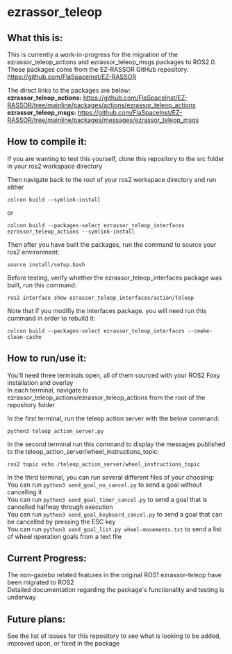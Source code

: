 # ezrassor_teleop

## What this is:  

This is currently a work-in-progress for the migration of the ezrassor_teleop_actions and ezrassor_teleop_msgs packages to ROS2.0.  
These packages come from the EZ-RASSOR GitHub repository: https://github.com/FlaSpaceInst/EZ-RASSOR  

The direct links to the packages are below:   
**ezrassor_teleop_actions:** https://github.com/FlaSpaceInst/EZ-RASSOR/tree/mainline/packages/actions/ezrassor_teleop_actions  
**ezrassor_teleop_msgs:** https://github.com/FlaSpaceInst/EZ-RASSOR/tree/mainline/packages/messages/ezrassor_teleop_msgs  

## How to compile it:

If you are wanting to test this yourself, clone this repository to the src folder in your ros2 workspace directory

Then navigate back to the root of your ros2 workspace directory and run either 

`colcon build --symlink-install`

or   

`colcon build --packages-select ezrassor_teleop_interfaces ezrassor_teleop_actions --symlink-install`  

Then after you have built the packages, run the command to source your ros2 environment:

`source install/setup.bash`

Before testing, verify whether the ezrassor_teleop_interfaces package was built, run this command:  

`ros2 interface show ezrassor_teleop_interfaces/action/Teleop`  

Note that if you modifiy the interfaces package. you will need run this command in order to rebuild it:  

`colcon build --packages-select ezrassor_teleop_interfaces --cmake-clean-cache`  

## How to run/use it:

You'll need three terminals open, all of them sourced with your ROS2 Foxy installation and overlay  
In each terminal, navigate to ezrassor_teleop_actions/ezrassor_teleop_actions from the root of the repository folder

In the first terminal, run the teleop action server with the below command: 

`python3 teleop_action_server.py`  

In the second terminal run this command to display the messages published to the teleop_action_server/wheel_instructions_topic:

`ros2 topic echo /teleop_action_server/wheel_instructions_topic`  

In the third terminal, you can run several different files of your choosing:    
You can run `python3 send_goal_no_cancel.py` to send a goal without cancelling it  
You can run `python3 send_goal_timer_cancel.py` to send a goal that is cancelled halfway through execution  
You can run `python3 send_goal_keyboard_cancel.py` to send a goal that can be cancelled by pressing the ESC key  
You can run `python3 send_goal_list.py wheel-movements.txt` to send a list of wheel operation goals from a text file
## Current Progress:

The non-gazebo related features in the original ROS1 ezrassor-teleop have been migrated to ROS2  
Detailed documentation regarding the package's functionality and testing is underway  

## Future plans:

See the list of issues for this repository to see what is looking to be added, improved upon, or fixed in the package
